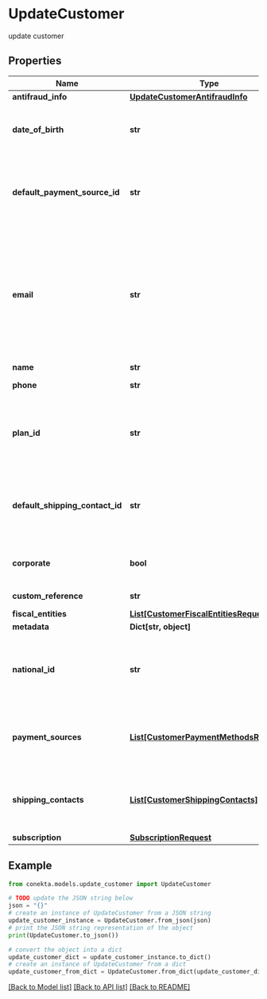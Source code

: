 # UpdateCustomer

update customer

## Properties

Name | Type | Description | Notes
------------ | ------------- | ------------- | -------------
**antifraud_info** | [**UpdateCustomerAntifraudInfo**](UpdateCustomerAntifraudInfo.md) |  | [optional] 
**date_of_birth** | **str** | It is a parameter that allows to identify the date of birth of the client. | [optional] 
**default_payment_source_id** | **str** | It is a parameter that allows to identify in the response, the Conekta ID of a payment method (payment_id) | [optional] 
**email** | **str** | An email address is a series of customizable characters followed by a universal Internet symbol, the at symbol (@), the name of a host server, and a web domain ending (.mx, .com, .org, . net, etc). | [optional] 
**name** | **str** | Client&#39;s name | [optional] 
**phone** | **str** | Is the customer&#39;s phone number | [optional] 
**plan_id** | **str** | Contains the ID of a plan, which could together with name, email and phone create a client directly to a subscription | [optional] 
**default_shipping_contact_id** | **str** | It is a parameter that allows to identify in the response, the Conekta ID of the shipping address (shipping_contact) | [optional] 
**corporate** | **bool** | It is a value that allows identifying if the email is corporate or not. | [optional] [default to False]
**custom_reference** | **str** | It is an undefined value. | [optional] 
**fiscal_entities** | [**List[CustomerFiscalEntitiesRequest]**](CustomerFiscalEntitiesRequest.md) |  | [optional] 
**metadata** | **Dict[str, object]** |  | [optional] 
**national_id** | **str** | It is a parameter that allows to identify the national identification number of the client. | [optional] 
**payment_sources** | [**List[CustomerPaymentMethodsRequest]**](CustomerPaymentMethodsRequest.md) | Contains details of the payment methods that the customer has active or has used in Conekta | [optional] 
**shipping_contacts** | [**List[CustomerShippingContacts]**](CustomerShippingContacts.md) | Contains the detail of the shipping addresses that the client has active or has used in Conekta | [optional] 
**subscription** | [**SubscriptionRequest**](SubscriptionRequest.md) |  | [optional] 

## Example

```python
from conekta.models.update_customer import UpdateCustomer

# TODO update the JSON string below
json = "{}"
# create an instance of UpdateCustomer from a JSON string
update_customer_instance = UpdateCustomer.from_json(json)
# print the JSON string representation of the object
print(UpdateCustomer.to_json())

# convert the object into a dict
update_customer_dict = update_customer_instance.to_dict()
# create an instance of UpdateCustomer from a dict
update_customer_from_dict = UpdateCustomer.from_dict(update_customer_dict)
```
[[Back to Model list]](../README.md#documentation-for-models) [[Back to API list]](../README.md#documentation-for-api-endpoints) [[Back to README]](../README.md)


